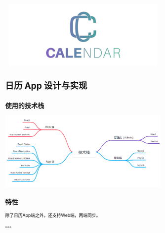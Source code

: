 <p align="center"><img src="./doc/imgs/logo-full.png" style="width: '60%'" /></p>

# 日历 App 设计与实现

## 使用的技术栈

![](./doc/imgs/01.png)

## 特性

除了日历App端之外，还支持Web端，两端同步。

。。。
